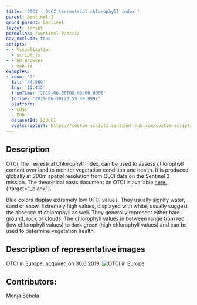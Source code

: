 ```yaml
---
title: 'OTCI - OLCI terrestrial chlorophyll index '
parent: Sentinel-3
grand_parent: Sentinel
layout: script
permalink: /sentinel-3/otci/
nav_exclude: true
scripts:
- - Visualization
  - script.js
- - EO Browser
  - eob.js
examples:
- zoom: '7'
  lat: '44.868'
  lng: '11.415'
  fromTime: '2019-06-30T00:00:00.000Z'
  toTime: '2019-06-30T23:59:59.999Z'
  platform:
  - CDSE
  - EOB
  datasetId: S3OLCI
  evalscripturl: https://custom-scripts.sentinel-hub.com/custom-scripts/sentinel-3/otci/eob.js
---
```


## Description
OTCI, the Terrestrial Chlorophyll Index, can be used to assess chlorophyll content over land to monitor vegetation condition and health. 
It is produced globally at 300m spatial resolution from OLCI data on the Sentinel 3 mission. 
The theoretical basis document on OTCI is available [here.](https://sentinel.esa.int/documents/247904/349589/OLCI_L2_ATBD_OLCI_Terrestrial_Chlorophyll_Index.pdf){:target="_blank"}. 

Blue colors display extremely low OTCI values. They usually signify water, sand or snow. 
Extremely high values, displayed with white, usually suggest the absence of chlorophyll as well. They generally represent either bare ground, rock or clouds. 
The chlorophyll values in between range from red (low chlorophyll values) to dark green (high chlorophyll values) and can be used to determine vegetation health. 

## Description of representative images

OTCI in Europe, acquired on 30.6.2019. 
![OTCI in Europe](fig/fig1.jpg)

## Contributors:
Monja Sebela 

